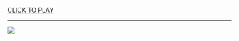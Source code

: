 
<a href="https://premium76.site?title=unblocked_games_legend_basketball&ref=13M">CLICK TO PLAY</a></h3>
<hr>

<a href="https://premium76.site?title=unblocked_games_legend_basketball&ref=13M"><img src="https://clearcache.store/games.png"></a>


